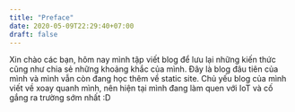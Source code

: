 ```yaml
---
title: "Preface"
date: 2020-05-09T22:29:40+07:00
draft: false
---
```

Xin chào các bạn, hôm nay mình tập viết blog để lưu lại những kiến thức cũng như chia sẻ những khoảng khắc của mình. Đây là blog đâu tiên của mình và mình vẫn còn đang học thêm về static site. Chủ yếu blog của mình viết về xoay quanh mình, nên hiện tại mình đang làm quen với IoT và cố gắng ra trường sớm nhất :D
